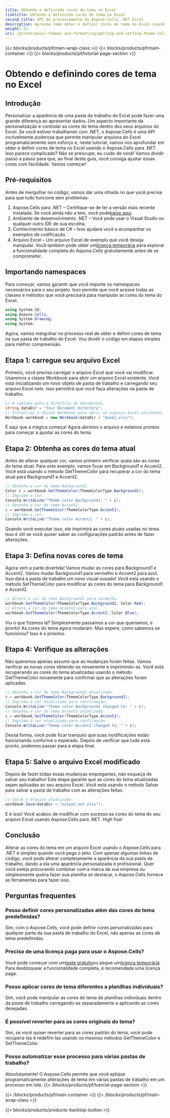```yaml
---
title: Obtendo e definindo cores de tema no Excel
linktitle: Obtendo e definindo cores de tema no Excel
second_title: API de processamento do Aspose.Cells .NET Excel
description: Aprenda como obter e definir cores de tema no Excel usando Aspose.Cells para .NET com este tutorial fácil de seguir. Guia passo a passo completo e exemplos de código incluídos.
weight: 11
url: /pt/net/excel-themes-and-formatting/getting-and-setting-theme-colors/
---
```


{{< blocks/products/pf/main-wrap-class >}}
{{< blocks/products/pf/main-container >}}
{{< blocks/products/pf/tutorial-page-section >}}

# Obtendo e definindo cores de tema no Excel

## Introdução
Personalizar a aparência de uma pasta de trabalho do Excel pode fazer uma grande diferença ao apresentar dados. Um aspecto importante da personalização é controlar as cores do tema dentro dos seus arquivos do Excel. Se você estiver trabalhando com .NET, o Aspose.Cells é uma API incrivelmente poderosa que permite manipular arquivos do Excel programaticamente sem esforço e, neste tutorial, vamos nos aprofundar em obter e definir cores de tema no Excel usando o Aspose.Cells para .NET.
Isso parece complicado? Não se preocupe, eu cuido de você! Vamos dividir passo a passo para que, ao final deste guia, você consiga ajustar essas cores com facilidade. Vamos começar!
## Pré-requisitos
Antes de mergulhar no código, vamos dar uma olhada no que você precisa para que tudo funcione sem problemas:
1. Aspose.Cells para .NET – Certifique-se de ter a versão mais recente instalada. Se você ainda não a tem, você pode[baixe aqui](https://releases.aspose.com/cells/net/).
2. Ambiente de desenvolvimento .NET – Você pode usar o Visual Studio ou qualquer outro IDE de sua escolha.
3. Conhecimento básico de C# – Isso ajudará você a acompanhar os exemplos de codificação.
4. Arquivo Excel – Um arquivo Excel de exemplo que você deseja manipular.
 Você também pode obter um[licença temporária](https://purchase.aspose.com/temporary-license/) para explorar a funcionalidade completa do Aspose.Cells gratuitamente antes de se comprometer.
## Importando namespaces
Para começar, vamos garantir que você importe os namespaces necessários para o seu projeto. Isso permite que você acesse todas as classes e métodos que você precisará para manipular as cores do tema do Excel.
```csharp
using System.IO;
using Aspose.Cells;
using System.Drawing;
using System;
```
Agora, vamos mergulhar no processo real de obter e definir cores de tema na sua pasta de trabalho do Excel. Vou dividir o código em etapas simples para melhor compreensão.
## Etapa 1: carregue seu arquivo Excel
Primeiro, você precisa carregar o arquivo Excel que você vai modificar. Usaremos a classe Workbook para abrir um arquivo Excel existente.
Você está inicializando um novo objeto de pasta de trabalho e carregando seu arquivo Excel nele. Isso permitirá que você faça alterações na pasta de trabalho.
```csharp
// O caminho para o diretório de documentos.
string dataDir = "Your Document Directory";
// Instanciar o objeto Workbook para abrir um arquivo Excel existente.
Workbook workbook = new Workbook(dataDir + "book1.xlsx");
```
É aqui que a mágica começa! Agora abrimos o arquivo e estamos prontos para começar a ajustar as cores do tema.
## Etapa 2: Obtenha as cores do tema atual
Antes de alterar qualquer cor, vamos primeiro verificar quais são as cores do tema atual. Para este exemplo, vamos focar em Background1 e Accent2.
Você está usando o método GetThemeColor para recuperar a cor do tema atual para Background1 e Accent2.
```csharp
// Obtenha a cor do tema Background1.
Color c = workbook.GetThemeColor(ThemeColorType.Background1);
// Imprima a cor.
Console.WriteLine("Theme color Background1: " + c);
// Obtenha a cor do tema Accent2.
c = workbook.GetThemeColor(ThemeColorType.Accent2);
// Imprima a cor.
Console.WriteLine("Theme color Accent2: " + c);
```
Quando você executar isso, ele imprimirá as cores atuais usadas no tema. Isso é útil se você quiser saber as configurações padrão antes de fazer alterações.
## Etapa 3: Defina novas cores de tema
Agora vem a parte divertida! Vamos mudar as cores para Background1 e Accent2. Vamos mudar Background1 para vermelho e Accent2 para azul. Isso dará à pasta de trabalho um novo visual ousado!
Você está usando o método SetThemeColor para modificar as cores do tema para Background1 e Accent2.
```csharp
// Altere a cor do tema Background1 para vermelho.
workbook.SetThemeColor(ThemeColorType.Background1, Color.Red);
// Altere a cor do tema Accent2 para azul.
workbook.SetThemeColor(ThemeColorType.Accent2, Color.Blue);
```
Viu o que fizemos lá? Simplesmente passamos a cor que queríamos, e pronto! As cores do tema agora mudaram. Mas espere, como sabemos se funcionou? Isso é o próximo.
## Etapa 4: Verifique as alterações
Não queremos apenas assumir que as mudanças foram feitas. Vamos verificar as novas cores obtendo-as novamente e imprimindo-as.
Você está recuperando as cores do tema atualizadas usando o método GetThemeColor novamente para confirmar que as alterações foram aplicadas.
```csharp
// Obtenha a cor do tema Background1 atualizada.
c = workbook.GetThemeColor(ThemeColorType.Background1);
// Imprima a cor atualizada para confirmação.
Console.WriteLine("Theme color Background1 changed to: " + c);
// Obtenha a cor do tema Accent2 atualizada.
c = workbook.GetThemeColor(ThemeColorType.Accent2);
// Imprima a cor atualizada para confirmação.
Console.WriteLine("Theme color Accent2 changed to: " + c);
```
Dessa forma, você pode ficar tranquilo que suas modificações estão funcionando conforme o esperado. Depois de verificar que tudo está pronto, podemos passar para a etapa final.
## Etapa 5: Salve o arquivo Excel modificado
Depois de fazer todas essas mudanças empolgantes, não esqueça de salvar seu trabalho! Esta etapa garante que as cores do tema atualizadas sejam aplicadas ao seu arquivo Excel.
Você está usando o método Salvar para salvar a pasta de trabalho com as alterações feitas.
```csharp
// Salve o arquivo atualizado.
workbook.Save(dataDir + "output.out.xlsx");
```
E é isso! Você acabou de modificar com sucesso as cores do tema do seu arquivo Excel usando Aspose.Cells para .NET. High five!
## Conclusão
Alterar as cores do tema em um arquivo Excel usando o Aspose.Cells para .NET é simples quando você pega o jeito. Com apenas algumas linhas de código, você pode alterar completamente a aparência da sua pasta de trabalho, dando a ela uma aparência personalizada e profissional. Quer você esteja procurando combinar com a marca da sua empresa ou simplesmente queira fazer sua planilha se destacar, o Aspose.Cells fornece as ferramentas para fazer isso.
## Perguntas frequentes
### Posso definir cores personalizadas além das cores do tema predefinidas?
Sim, com o Aspose.Cells, você pode definir cores personalizadas para qualquer parte da sua pasta de trabalho do Excel, não apenas as cores de tema predefinidas.
### Preciso de uma licença paga para usar o Aspose.Cells?
 Você pode começar com um[teste gratuito](https://releases.aspose.com/)ou pegue um[licença temporária](https://purchase.aspose.com/temporary-license/). Para desbloquear a funcionalidade completa, é recomendada uma licença paga.
### Posso aplicar cores de tema diferentes a planilhas individuais?
Sim, você pode manipular as cores do tema de planilhas individuais dentro da pasta de trabalho carregando-as separadamente e aplicando as cores desejadas.
### É possível reverter para as cores originais do tema?
Sim, se você quiser reverter para as cores padrão do tema, você pode recuperá-las e redefini-las usando os mesmos métodos GetThemeColor e SetThemeColor.
### Posso automatizar esse processo para várias pastas de trabalho?
Absolutamente! O Aspose.Cells permite que você aplique programaticamente alterações de tema em várias pastas de trabalho em um processo em lote.
{{< /blocks/products/pf/tutorial-page-section >}}

{{< /blocks/products/pf/main-container >}}
{{< /blocks/products/pf/main-wrap-class >}}

{{< blocks/products/products-backtop-button >}}

